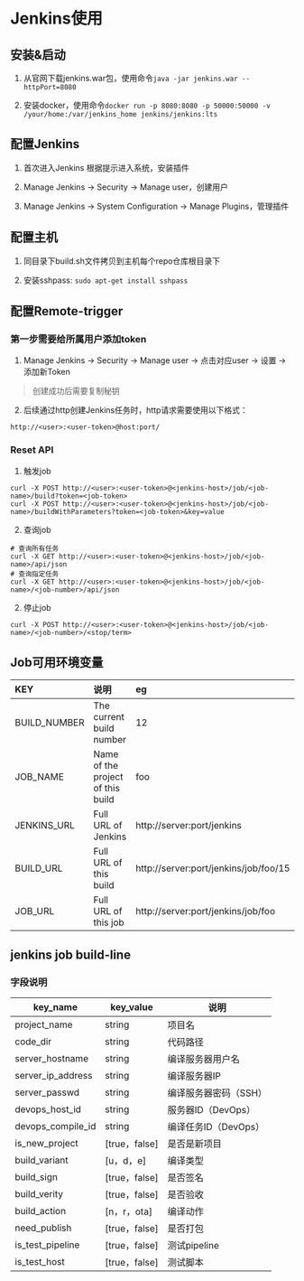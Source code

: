 
# Jenkins使用

## 安装&启动

1. 从官网下载jenkins.war包，使用命令```java -jar jenkins.war --httpPort=8080```

2. 安装docker，使用命令```docker run -p 8080:8080 -p 50000:50000 -v /your/home:/var/jenkins_home jenkins/jenkins:lts```

## 配置Jenkins

1. 首次进入Jenkins 根据提示进入系统，安装插件

2. Manage Jenkins -> Security -> Manage user，创建用户

3. Manage Jenkins -> System Configuration -> Manage Plugins，管理插件


## 配置主机

1. 同目录下build.sh文件拷贝到主机每个repo仓库根目录下

2. 安装sshpass: ```sudo apt-get install sshpass```

## 配置Remote-trigger

### 第一步需要给所属用户添加token

1. Manage Jenkins -> Security -> Manage user -> 点击对应user -> 设置 -> 添加新Token
> 创建成功后需要复制秘钥

2. 后续通过http创建Jenkins任务时，http请求需要使用以下格式：
```
http://<user>:<user-token>@host:port/
```

### Reset API

1. 触发job
```
curl -X POST http://<user>:<user-token>@<jenkins-host>/job/<job-name>/build?token=<job-token>
curl -X POST http://<user>:<user-token>@<jenkins-host>/job/<job-name>/buildWithParameters?token=<job-token>&key=value
```

2. 查询job
```shell
# 查询所有任务
curl -X GET http://<user>:<user-token>@<jenkins-host>/job/<job-name>/api/json
# 查询指定任务
curl -X GET http://<user>:<user-token>@<jenkins-host>/job/<job-name>/<job-number>/api/json
```

2. 停止job
```shell
curl -X POST http://<user>:<user-token>@<jenkins-host>/job/<job-name>/<job-number>/<stop/term>
```

## Job可用环境变量
|KEY|说明|eg|
|:---|:---|:---|
|BUILD_NUMBER	|The current build number				|12|
|JOB_NAME				|Name of the project of this build	|foo|
|JENKINS_URL			|Full URL of Jenkins							|http://server:port/jenkins|
|BUILD_URL			|Full URL of this build						|http://server:port/jenkins/job/foo/15|
|JOB_URL					|Full URL of this job							|http://server:port/jenkins/job/foo|

## jenkins job build-line

### 字段说明
|key_name | key_value | 说明 |
|--|--|--|
|project_name		|string			|项目名|
|code_dir			|string			|代码路径|
|server_hostname	|string			|编译服务器用户名|
|server_ip_address	|string			|编译服务器IP|
|server_passwd		|string			|编译服务器密码（SSH）|
|devops_host_id		|string			|服务器ID（DevOps）|
|devops_compile_id	|string			|编译任务ID（DevOps）|
|is_new_project		|[true，false]	|是否是新项目|
|build_variant		|[u，d，e]		|编译类型|
|build_sign			|[true，false]	|是否签名|
|build_verity		|[true，false]	|是否验收|
|build_action		|[n，r，ota]		|编译动作|
|need_publish		|[true，false]	|是否打包|
|is_test_pipeline	|[true，false]	|测试pipeline|
|is_test_host		|[true，false]	|测试脚本|

